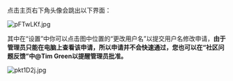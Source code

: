 点击主页右下角头像会跳出以下界面：

![pFTwLKf.jpg](https://s21.ax1x.com/2024/03/30/pFTwLKf.jpg)

其中在“设置”中你可以点击图中位置的“更改用户名”以提交用户名修改申请，**由于管理员只能在电脑上查看该申请，所以申请并不会快速通过，您也可以在“社区问题反馈”中@Tim Green以提醒管理员批准。**

![pkt1D2j.jpg](https://s21.ax1x.com/2024/06/07/pkt1D2j.jpg)